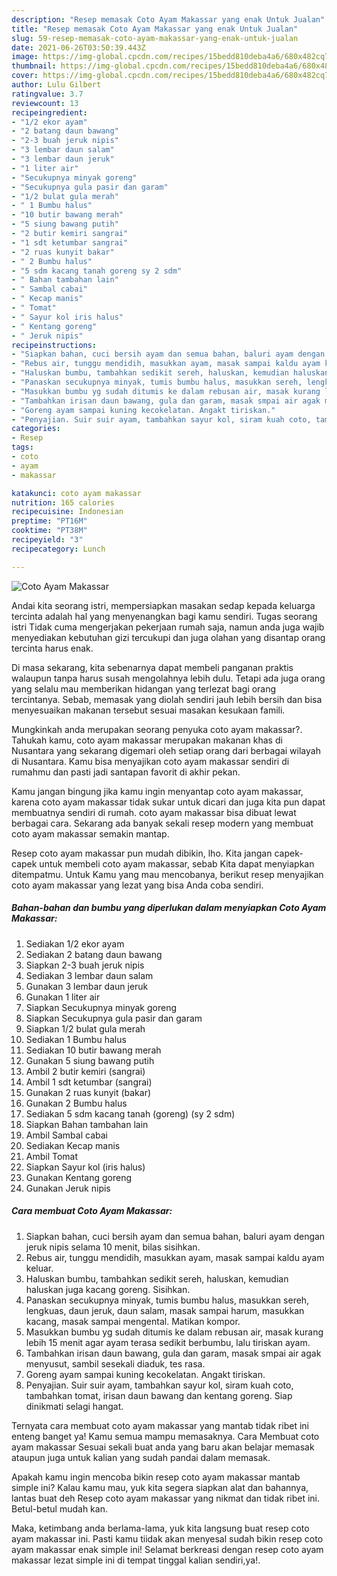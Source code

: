 ```yaml
---
description: "Resep memasak Coto Ayam Makassar yang enak Untuk Jualan"
title: "Resep memasak Coto Ayam Makassar yang enak Untuk Jualan"
slug: 59-resep-memasak-coto-ayam-makassar-yang-enak-untuk-jualan
date: 2021-06-26T03:50:39.443Z
image: https://img-global.cpcdn.com/recipes/15bedd810deba4a6/680x482cq70/coto-ayam-makassar-foto-resep-utama.jpg
thumbnail: https://img-global.cpcdn.com/recipes/15bedd810deba4a6/680x482cq70/coto-ayam-makassar-foto-resep-utama.jpg
cover: https://img-global.cpcdn.com/recipes/15bedd810deba4a6/680x482cq70/coto-ayam-makassar-foto-resep-utama.jpg
author: Lulu Gilbert
ratingvalue: 3.7
reviewcount: 13
recipeingredient:
- "1/2 ekor ayam"
- "2 batang daun bawang"
- "2-3 buah jeruk nipis"
- "3 lembar daun salam"
- "3 lembar daun jeruk"
- "1 liter air"
- "Secukupnya minyak goreng"
- "Secukupnya gula pasir dan garam"
- "1/2 bulat gula merah"
- " 1 Bumbu halus"
- "10 butir bawang merah"
- "5 siung bawang putih"
- "2 butir kemiri sangrai"
- "1 sdt ketumbar sangrai"
- "2 ruas kunyit bakar"
- " 2 Bumbu halus"
- "5 sdm kacang tanah goreng sy 2 sdm"
- " Bahan tambahan lain"
- " Sambal cabai"
- " Kecap manis"
- " Tomat"
- " Sayur kol iris halus"
- " Kentang goreng"
- " Jeruk nipis"
recipeinstructions:
- "Siapkan bahan, cuci bersih ayam dan semua bahan, baluri ayam dengan jeruk nipis selama 10 menit, bilas sisihkan."
- "Rebus air, tunggu mendidih, masukkan ayam, masak sampai kaldu ayam keluar."
- "Haluskan bumbu, tambahkan sedikit sereh, haluskan, kemudian haluskan juga kacang goreng. Sisihkan."
- "Panaskan secukupnya minyak, tumis bumbu halus, masukkan sereh, lengkuas, daun jeruk, daun salam, masak sampai harum, masukkan kacang, masak sampai mengental. Matikan kompor."
- "Masukkan bumbu yg sudah ditumis ke dalam rebusan air, masak kurang lebih 15 menit agar ayam terasa sedikit berbumbu, lalu tiriskan ayam."
- "Tambahkan irisan daun bawang, gula dan garam, masak smpai air agak menyusut, sambil sesekali diaduk, tes rasa."
- "Goreng ayam sampai kuning kecokelatan. Angakt tiriskan."
- "Penyajian. Suir suir ayam, tambahkan sayur kol, siram kuah coto, tambahkan tomat, irisan daun bawang dan kentang goreng. Siap dinikmati selagi hangat."
categories:
- Resep
tags:
- coto
- ayam
- makassar

katakunci: coto ayam makassar 
nutrition: 165 calories
recipecuisine: Indonesian
preptime: "PT16M"
cooktime: "PT38M"
recipeyield: "3"
recipecategory: Lunch

---
```



![Coto Ayam Makassar](https://img-global.cpcdn.com/recipes/15bedd810deba4a6/680x482cq70/coto-ayam-makassar-foto-resep-utama.jpg)

Andai kita seorang istri, mempersiapkan masakan sedap kepada keluarga tercinta adalah hal yang menyenangkan bagi kamu sendiri. Tugas seorang istri Tidak cuma mengerjakan pekerjaan rumah saja, namun anda juga wajib menyediakan kebutuhan gizi tercukupi dan juga olahan yang disantap orang tercinta harus enak.

Di masa  sekarang, kita sebenarnya dapat membeli panganan praktis walaupun tanpa harus susah mengolahnya lebih dulu. Tetapi ada juga orang yang selalu mau memberikan hidangan yang terlezat bagi orang tercintanya. Sebab, memasak yang diolah sendiri jauh lebih bersih dan bisa menyesuaikan makanan tersebut sesuai masakan kesukaan famili. 



Mungkinkah anda merupakan seorang penyuka coto ayam makassar?. Tahukah kamu, coto ayam makassar merupakan makanan khas di Nusantara yang sekarang digemari oleh setiap orang dari berbagai wilayah di Nusantara. Kamu bisa menyajikan coto ayam makassar sendiri di rumahmu dan pasti jadi santapan favorit di akhir pekan.

Kamu jangan bingung jika kamu ingin menyantap coto ayam makassar, karena coto ayam makassar tidak sukar untuk dicari dan juga kita pun dapat membuatnya sendiri di rumah. coto ayam makassar bisa dibuat lewat berbagai cara. Sekarang ada banyak sekali resep modern yang membuat coto ayam makassar semakin mantap.

Resep coto ayam makassar pun mudah dibikin, lho. Kita jangan capek-capek untuk membeli coto ayam makassar, sebab Kita dapat menyiapkan ditempatmu. Untuk Kamu yang mau mencobanya, berikut resep menyajikan coto ayam makassar yang lezat yang bisa Anda coba sendiri.

<!--inarticleads1-->

##### Bahan-bahan dan bumbu yang diperlukan dalam menyiapkan Coto Ayam Makassar:

1. Sediakan 1/2 ekor ayam
1. Sediakan 2 batang daun bawang
1. Siapkan 2-3 buah jeruk nipis
1. Sediakan 3 lembar daun salam
1. Gunakan 3 lembar daun jeruk
1. Gunakan 1 liter air
1. Siapkan Secukupnya minyak goreng
1. Siapkan Secukupnya gula pasir dan garam
1. Siapkan 1/2 bulat gula merah
1. Sediakan  1 Bumbu halus
1. Sediakan 10 butir bawang merah
1. Gunakan 5 siung bawang putih
1. Ambil 2 butir kemiri (sangrai)
1. Ambil 1 sdt ketumbar (sangrai)
1. Gunakan 2 ruas kunyit (bakar)
1. Gunakan  2 Bumbu halus
1. Sediakan 5 sdm kacang tanah (goreng) (sy 2 sdm)
1. Siapkan  Bahan tambahan lain
1. Ambil  Sambal cabai
1. Sediakan  Kecap manis
1. Ambil  Tomat
1. Siapkan  Sayur kol (iris halus)
1. Gunakan  Kentang goreng
1. Gunakan  Jeruk nipis




<!--inarticleads2-->

##### Cara membuat Coto Ayam Makassar:

1. Siapkan bahan, cuci bersih ayam dan semua bahan, baluri ayam dengan jeruk nipis selama 10 menit, bilas sisihkan.
1. Rebus air, tunggu mendidih, masukkan ayam, masak sampai kaldu ayam keluar.
1. Haluskan bumbu, tambahkan sedikit sereh, haluskan, kemudian haluskan juga kacang goreng. Sisihkan.
1. Panaskan secukupnya minyak, tumis bumbu halus, masukkan sereh, lengkuas, daun jeruk, daun salam, masak sampai harum, masukkan kacang, masak sampai mengental. Matikan kompor.
1. Masukkan bumbu yg sudah ditumis ke dalam rebusan air, masak kurang lebih 15 menit agar ayam terasa sedikit berbumbu, lalu tiriskan ayam.
1. Tambahkan irisan daun bawang, gula dan garam, masak smpai air agak menyusut, sambil sesekali diaduk, tes rasa.
1. Goreng ayam sampai kuning kecokelatan. Angakt tiriskan.
1. Penyajian. Suir suir ayam, tambahkan sayur kol, siram kuah coto, tambahkan tomat, irisan daun bawang dan kentang goreng. Siap dinikmati selagi hangat.




Ternyata cara membuat coto ayam makassar yang mantab tidak ribet ini enteng banget ya! Kamu semua mampu memasaknya. Cara Membuat coto ayam makassar Sesuai sekali buat anda yang baru akan belajar memasak ataupun juga untuk kalian yang sudah pandai dalam memasak.

Apakah kamu ingin mencoba bikin resep coto ayam makassar mantab simple ini? Kalau kamu mau, yuk kita segera siapkan alat dan bahannya, lantas buat deh Resep coto ayam makassar yang nikmat dan tidak ribet ini. Betul-betul mudah kan. 

Maka, ketimbang anda berlama-lama, yuk kita langsung buat resep coto ayam makassar ini. Pasti kamu tiidak akan menyesal sudah bikin resep coto ayam makassar enak simple ini! Selamat berkreasi dengan resep coto ayam makassar lezat simple ini di tempat tinggal kalian sendiri,ya!.

